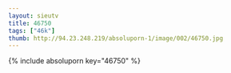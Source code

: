 ```yaml
--- 
layout: sieutv
title: 46750
tags: ["46k"]
thumb: http://94.23.248.219/absoluporn-1/image/002/46750.jpg
---
```

{% include absoluporn key="46750" %} 
